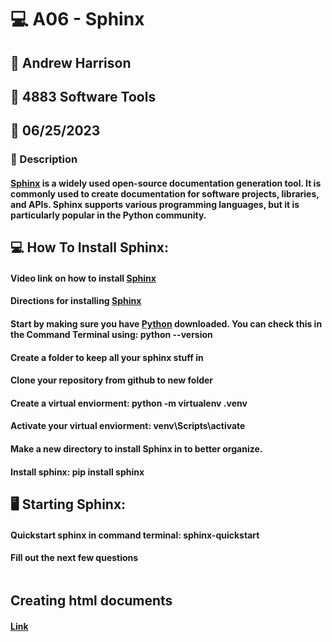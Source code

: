# :computer: A06 - Sphinx
## :name_badge: Andrew Harrison
## :school: 4883 Software Tools
## :date: 06/25/2023

### :memo: Description
#### [Sphinx](https://www.sphinx-doc.org/en/master/) is a widely used open-source documentation generation tool. It is commonly used to create documentation for software projects, libraries, and APIs. Sphinx supports various programming languages, but it is particularly popular in the Python community.


## :computer: How To Install Sphinx:
#### Video link on how to install [Sphinx](https://www.youtube.com/watch?v=WcUhGT4rs5o)
#### Directions for installing [Sphinx](https://www.sphinx-doc.org/en/master/usage/installation.html)
#### Start by making sure you have [Python](https://www.python.org/downloads/release/python-3114/) downloaded. You can check this in the Command Terminal using: python --version
#### Create a folder to keep all your sphinx stuff in
#### Clone your repository from github to new folder
#### Create a virtual enviorment: python -m virtualenv .venv
#### Activate your virtual enviorment: venv\Scripts\activate
#### Make a new directory to install Sphinx in to better organize.
#### Install sphinx: pip install sphinx

## :desktop_computer: Starting Sphinx:
#### Quickstart sphinx in command terminal: sphinx-quickstart
#### Fill out the next few questions
<img src = " " >

## Creating html documents
#### [Link](./file:///C:/Users/ACHar/Sphinx%20Project/4883-SoftwareTools-Harrison/Assignments/A6/_build/html/index.html)
